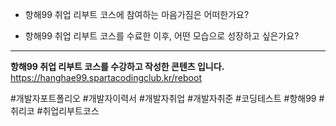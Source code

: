 - 항해99 취업 리부트 코스에 참여하는 마음가짐은 어떠한가요?

- 항해99 취업 리부트 코스를 수료한 이후, 어떤 모습으로 성장하고 싶은가요?

---
**항해99 취업 리부트 코스를 수강하고 작성한 콘텐츠 입니다.**
https://hanghae99.spartacodingclub.kr/reboot

#개발자포트폴리오 #개발자이력서 #개발자취업 #개발자취준 #코딩테스트 #항해99 #취리코 #취업리부트코스